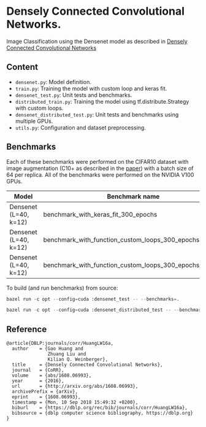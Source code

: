 # Densely Connected Convolutional Networks.

Image Classification using the Densenet model as described in [Densely Connected Convolutional Networks](https://arxiv.org/abs/1608.06993)

## Content
*  `densenet.py`: Model definition.
*  `train.py`: Training the model with custom loop and keras fit.
*  `densenet_test.py`: Unit tests and benchmarks.
*  `distributed_train.py`: Training the model using tf.distribute.Strategy with custom loops.
*  `densenet_distributed_test.py`: Unit tests and benchmarks using multiple GPUs.
*  `utils.py`: Configuration and dataset preprocessing.

## Benchmarks

Each of these benchmarks were performed on the CIFAR10 dataset with image augmentation (C10+ as described in the [paper](https://arxiv.org/abs/1608.06993)) with a batch size of 64 per replica. All of the benchmarks were performed on the
NVIDIA V100 GPUs.

Model                 | Benchmark name                                          | accuracy   | seconds/epoch |
--------------------- | ------------------------------------------------------  | ---------  | ------------- |
Densenet (L=40, k=12) | benchmark_with_keras_fit_300_epochs                     |     94.67% |            51 |
Densenet (L=40, k=12) | benchmark_with_function_custom_loops_300_epochs         |     94.75% |            42 |
Densenet (L=40, k=12) | benchmark_with_function_custom_loops_300_epochs_2_gpus  |     94.69% |            23 |


To build (and run benchmarks) from source:

```python
bazel run -c opt --config=cuda :densenet_test -- --benchmarks=.

bazel run -c opt --config=cuda :densenet_distributed_test -- --benchmarks=.
```

## Reference

```
@article{DBLP:journals/corr/HuangLW16a,
  author    = {Gao Huang and
               Zhuang Liu and
               Kilian Q. Weinberger},
  title     = {Densely Connected Convolutional Networks},
  journal   = {CoRR},
  volume    = {abs/1608.06993},
  year      = {2016},
  url       = {http://arxiv.org/abs/1608.06993},
  archivePrefix = {arXiv},
  eprint    = {1608.06993},
  timestamp = {Mon, 10 Sep 2018 15:49:32 +0200},
  biburl    = {https://dblp.org/rec/bib/journals/corr/HuangLW16a},
  bibsource = {dblp computer science bibliography, https://dblp.org}
}
```
